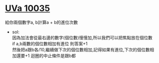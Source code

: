 # [UVa 10035](https://vjudge.net/problem/UVA-10035)

給你兩個數字a, b計算a + b的進位次數  

* sol:  
  因為加法會從最右邊的數字(個位數)慢慢加,所以我們可以把焦點放在個位數  
  if a,b兩數的個位數相加有進位 則答案+1  
  然後把a跟b各/10,繼續做下次的個位數相加,記得如果有進位,下次的個位數相加還要+1 迴圈的中止條件是跟b都
